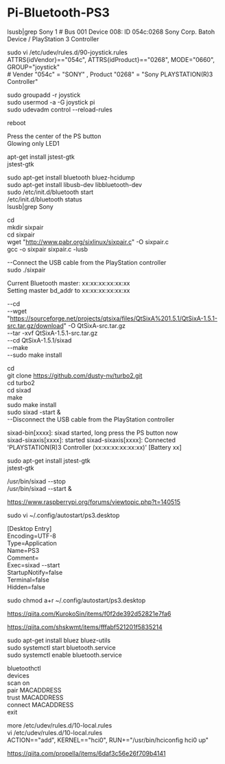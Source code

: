 # Pi-Bluetooth-PS3


lsusb|grep Sony  1
\# Bus 001 Device 008: ID 054c:0268 Sony Corp. Batoh Device / PlayStation 3 Controller   
  
sudo vi /etc/udev/rules.d/90-joystick.rules  
ATTRS{idVendor}=="054c", ATTRS{idProduct}=="0268", MODE="0660", GROUP="joystick"  
\# Vender "054c" = "SONY" , Product "0268" = "Sony PLAYSTATION(R)3 Controller"  
  
sudo groupadd -r joystick  
sudo usermod -a -G joystick pi  
sudo udevadm control --reload-rules  
  
reboot  
  
Press the center of the PS button  
Glowing only LED1  
  
apt-get install jstest-gtk  
jstest-gtk  
  
   
sudo apt-get install bluetooth bluez-hcidump  
sudo apt-get install libusb-dev libbluetooth-dev  
sudo /etc/init.d/bluetooth start  
/etc/init.d/bluetooth status  
lsusb|grep Sony
  
cd  
mkdir sixpair  
cd sixpair  
wget "http://www.pabr.org/sixlinux/sixpair.c" -O sixpair.c  
gcc -o sixpair sixpair.c -lusb  

--Connect the USB cable from the PlayStation controller  
sudo ./sixpair

Current Bluetooth master: xx:xx:xx:xx:xx:xx  
Setting master bd_addr to xx:xx:xx:xx:xx:xx  
  
--cd  
--wget "https://sourceforge.net/projects/qtsixa/files/QtSixA%201.5.1/QtSixA-1.5.1-src.tar.gz/download" -O QtSixA-src.tar.gz  
--tar -xvf QtSixA-1.5.1-src.tar.gz  
--cd QtSixA-1.5.1/sixad  
--make  
--sudo make install  
  
cd  
git clone https://github.com/dusty-nv/turbo2.git  
cd turbo2  
cd sixad  
make  
sudo make install  
sudo sixad -start &  
--Disconnect the USB cable from the PlayStation controller

sixad-bin[xxxx]: sixad started, long press the PS button now  
sixad-sixaxis[xxxx]: started
sixad-sixaxis[xxxx]: Connected 'PLAYSTATION(R)3 Controller (xx:xx:xx:xx:xx:xx)' [Battery xx]  
  
sudo apt-get install jstest-gtk  
jstest-gtk  
   
/usr/bin/sixad --stop  
/usr/bin/sixad --start &  

https://www.raspberrypi.org/forums/viewtopic.php?t=140515  

sudo vi ~/.config/autostart/ps3.desktop

[Desktop Entry]  
Encoding=UTF-8  
Type=Application  
Name=PS3  
Comment=  
Exec=sixad --start  
StartupNotify=false  
Terminal=false  
Hidden=false  

sudo chmod a+r ~/.config/autostart/ps3.desktop

https://qiita.com/KurokoSin/items/f0f2de392d52821e7fa6

https://qiita.com/shskwmt/items/fffabf521201f5835214

sudo apt-get install bluez bluez-utils  
sudo systemctl start bluetooth.service  
sudo systemctl enable bluetooth.service  

bluetoothctl  
devices  
scan on  
pair    MACADDRESS  
trust   MACADDRESS  
connect MACADDRESS  
exit  

more /etc/udev/rules.d/10-local.rules  
vi   /etc/udev/rules.d/10-local.rules  
ACTION=="add", KERNEL=="hci0", RUN+="/usr/bin/hciconfig hci0 up"  

https://qiita.com/propella/items/6daf3c56e26f709b4141
